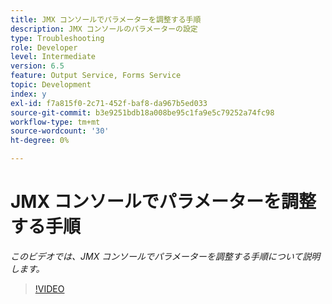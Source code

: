 ```yaml
---
title: JMX コンソールでパラメーターを調整する手順
description: JMX コンソールのパラメーターの設定
type: Troubleshooting
role: Developer
level: Intermediate
version: 6.5
feature: Output Service, Forms Service
topic: Development
index: y
exl-id: f7a815f0-2c71-452f-baf8-da967b5ed033
source-git-commit: b3e9251bdb18a008be95c1fa9e5c79252a74fc98
workflow-type: tm+mt
source-wordcount: '30'
ht-degree: 0%

---
```



# JMX コンソールでパラメーターを調整する手順

*このビデオでは、JMX コンソールでパラメーターを調整する手順について説明します。*

>[!VIDEO](https://video.tv.adobe.com/v/335554?quality=12&learn=on)
